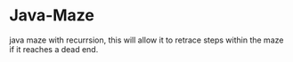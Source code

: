 # Java-Maze

java maze with recurrsion, this will allow it to retrace steps within the maze if it reaches a dead end.  
